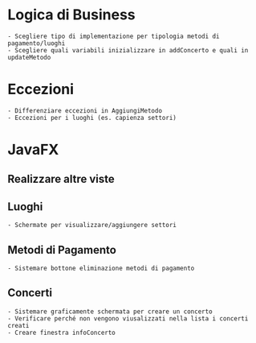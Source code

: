 # Logica di Business
	- Scegliere tipo di implementazione per tipologia metodi di pagamento/luoghi
	- Scegliere quali variabili inizializzare in addConcerto e quali in updateMetodo
	
# Eccezioni
	- Differenziare eccezioni in AggiungiMetodo
	- Eccezioni per i luoghi (es. capienza settori)
	
# JavaFX
## Realizzare altre viste

## Luoghi
	- Schermate per visualizzare/aggiungere settori
	
## Metodi di Pagamento
	- Sistemare bottone eliminazione metodi di pagamento
	
## Concerti
	- Sistemare graficamente schermata per creare un concerto
	- Verificare perché non vengono viusalizzati nella lista i concerti creati 
	- Creare finestra infoConcerto
